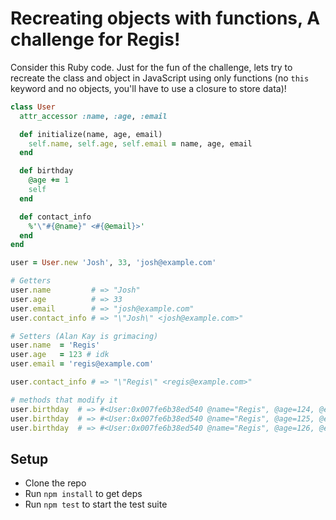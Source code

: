 Recreating objects with functions, A challenge for Regis!
=========================================================

Consider this Ruby code. Just for the fun of the challenge, lets try to
recreate the class and object in JavaScript using only functions (no `this`
keyword and no objects, you'll have to use a closure to store data)!

```ruby
class User
  attr_accessor :name, :age, :email

  def initialize(name, age, email)
    self.name, self.age, self.email = name, age, email
  end

  def birthday
    @age += 1
    self
  end

  def contact_info
    %'\"#{@name}" <#{@email}>'
  end
end

user = User.new 'Josh', 33, 'josh@example.com'

# Getters
user.name         # => "Josh"
user.age          # => 33
user.email        # => "josh@example.com"
user.contact_info # => "\"Josh\" <josh@example.com>"

# Setters (Alan Kay is grimacing)
user.name  = 'Regis'
user.age   = 123 # idk
user.email = 'regis@example.com'

user.contact_info # => "\"Regis\" <regis@example.com>"

# methods that modify it
user.birthday  # => #<User:0x007fe6b38ed540 @name="Regis", @age=124, @email="regis@example.com">
user.birthday  # => #<User:0x007fe6b38ed540 @name="Regis", @age=125, @email="regis@example.com">
user.birthday  # => #<User:0x007fe6b38ed540 @name="Regis", @age=126, @email="regis@example.com">
```


Setup
-----

* Clone the repo
* Run `npm install` to get deps
* Run `npm test` to start the test suite
